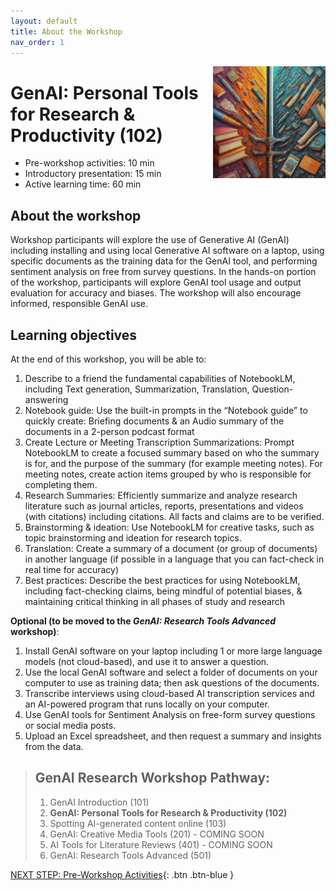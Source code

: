 ```yaml
---
layout: default
title: About the Workshop 
nav_order: 1
---
```

<img src="images/gen-ai-inter.png" style="float:right;width:180px;" alt="decorative">

# GenAI: Personal Tools for Research & Productivity (102)

- Pre-workshop activities: 10 min 
- Introductory presentation: 15 min
- Active learning time: 60 min

## About the workshop 
Workshop participants will explore the use of Generative AI (GenAI) including installing and using local Generative AI software on a laptop, using specific documents as the training data for the GenAI tool, and performing sentiment analysis on free from survey questions. In the hands-on portion of the workshop, participants will explore GenAI tool usage and output evaluation for accuracy and biases. The workshop will also encourage informed, responsible GenAI use.

## Learning objectives

At the end of this workshop, you will be able to:

1. Describe to a friend the fundamental capabilities of NotebookLM, including Text generation, Summarization, Translation, Question-answering
2. Notebook guide: Use the built-in prompts in the  “Notebook guide” to quickly create: Briefing documents & an Audio summary of the documents in a 2-person podcast format
3. Create Lecture or Meeting Transcription Summarizations: Prompt NotebookLM to create a focused summary based on who the summary is for, and the purpose of the summary (for example meeting notes). For meeting notes, create action items grouped by who is responsible for completing them.
4. Research Summaries: Efficiently summarize and analyze research literature such as journal articles, reports, presentations and videos (with citations) including citations. All facts and claims are to be verified.
5. Brainstorming & ideation: Use NotebookLM for creative tasks, such as topic brainstorming and ideation for research topics.
6. Translation: Create a summary of a document (or group of documents) in another language (if possible in a language that you can fact-check in real time for accuracy)
8. Best practices: Describe the best practices for using NotebookLM, including fact-checking claims, being mindful of potential biases, & maintaining critical thinking in all phases of study and research

**Optional (to be moved to the _GenAI: Research Tools Advanced_ workshop)**:

1. Install GenAI software on your laptop including 1 or more large language models (not cloud-based), and use it to answer a question.
2. Use the local GenAI software and select a folder of documents on your computer to use as training data; then ask questions of the documents.
3. Transcribe interviews using cloud-based AI transcription services and an AI-powered program that runs locally on your computer.
4. Use GenAI tools for Sentiment Analysis on free-form survey questions or social media posts.
5. Upload an Excel spreadsheet, and then request a summary and insights from the data.

> ## GenAI Research Workshop Pathway:
> 
> 1. GenAI Introduction (101)
> 2. **GenAI: Personal Tools for Research & Productivity (102)**
> 3. Spotting AI-generated content online (103)
> 4. GenAI: Creative Media Tools (201) - COMING SOON
> 5. AI Tools for Literature Reviews (401) - COMING SOON
> 6. GenAI: Research Tools Advanced (501)
 
[NEXT STEP: Pre-Workshop Activities](pre-workshop.html){: .btn .btn-blue }
